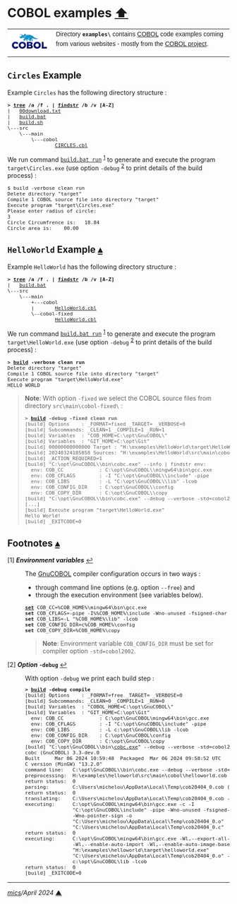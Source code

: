 # <span id="top">COBOL examples</span> <span style="size:30%;"><a href="../README.md">⬆</a></span>

<table style="font-family:Helvetica,Arial;line-height:1.6;">
  <tr>
  <td style="border:0;padding:0 10px 0 0;min-width:100px;"><a href="https://www.mainframestechhelp.com/tutorials/cobol/introduction.htm" rel="external"><img style="border:0;" src="../docs/images/cobol.png" width="100" alt="COBOL project"/></a></td>
  <td style="border:0;padding:0;vertical-align:text-top;">Directory <strong><code>examples\</code></strong> contains <a href="https://www.mainframestechhelp.com/tutorials/cobol/introduction.htm" alt="COBOL">COBOL</a> code examples coming from various websites - mostly from the <a href="https://www.mainframestechhelp.com/tutorials/cobol/introduction.htm" rel="external">COBOL project</a>.
  </td>
  </tr>
</table>

## <span id="circles">`Circles` Example</span>

Example `Circles` has the following directory structure :

<pre style="font-size:80%;">
<b>&gt; <a href="https://learn.microsoft.com/en-us/windows-server/administration/windows-commands/tree" rel="external">tree</a> /a /f . | <a href="https://learn.microsoft.com/en-us/windows-server/administration/windows-commands/findstr" rel="external">findstr</a> /b /v [A-Z]</b>
|   <a href="./Circles/00download.txt">00download.txt</a>
|   <a href="./Circles/build.bat">build.bat</a>
|   <a href="./Circles/build.sh">build.sh</a>
\---src
    \---main
        \---cobol
                <a href="./Circles/src/main/cobol/CIRCLES.cbl">CIRCLES.cbl</a>
</pre>

We run command [`build.bat run`](./Circles/build.bat) <sup id="anchor_01">[1](#footnote_01)</sup> to generate and execute the program `target\Circles.exe` (use option `-debug` <sup id="anchor_02">[2](#footnote_02)</sup> to print details of the build process) :

<pre style="font-size:80%;">
$ build -verbose clean run
Delete directory "target"
Compile 1 COBOL source file into directory "target"
Execute program "target\Circles.exe"
Please enter radius of circle:
3
Circle Circumfrence is:   18.84
Circle area is:    00.00
</pre>

<!--=======================================================================-->

## <span id="helloworld">`HelloWorld` Example</span> [**&#x25B4;**](#top)

Example `HelloWorld` has the following directory structure :

<pre style="font-size:80%;">
<b>&gt; <a href="https://learn.microsoft.com/en-us/windows-server/administration/windows-commands/tree" rel="external">tree</a> /a /f . | <a href="https://learn.microsoft.com/en-us/windows-server/administration/windows-commands/findstr" rel="external">findstr</a> /b /v [A-Z]</b>
|   <a href="./helloworld/build.bat">build.bat</a>
\---src
    \---main
        +---cobol
        |       <a href="./helloworld/src/main/cobol/HelloWorld.cbl">HelloWorld.cbl</a>
        \--cobol-fixed
                <a href="./helloworld/src/main/cobol/HelloWorld.cbl">HelloWorld.cbl</a>
</pre>

<!--
[cobc.exe][cobc_cmd]
-->

We run command [`build.bat run`](./HelloWorld/build.bat) <sup id="anchor_01">[1](#footnote_01)</sup> to generate and execute the program `target\HelloWorld.exe` (use option `-debug` <sup id="anchor_02">[2](#footnote_02)</sup> to print details of the build process) :

<pre style="font-size:80%;">
<b>&gt; <a href="./HelloWorld/build.bat">build</a> -verbose clean run</b>
Delete directory "target"
Compile 1 COBOL source file into directory "target"
Execute program "target\HelloWorld.exe"
HELLO WORLD
</pre>

> **Note**: With option `-fixed` we select the COBOL source files from directory `src\main\cobol-fixed\` :
> <pre style="font-size:80%;">
> <b>&gt; <a href="">build</a> -debug -fixed clean run</b>
> [build] Options    : _FORMAT=fixed _TARGET= _VERBOSE=0
> [build] Subcommands: _CLEAN=1 _COMPILE=1 _RUN=1
> [build] Variables  : "COB_HOME=C:\opt\GnuCOBOL\"
> [build] Variables  : "GIT_HOME=C:\opt\Git"
> [build] 00000000000000 Target : "H:\examples\HelloWorld\target\HelloWorld.exe"
> [build] 20240324185858 Sources: "H:\examples\HelloWorld\src\main\cobol-fixed\*.cbl"
> [build] _ACTION_REQUIRED=1
> [build] "C:\opt\GnuCOBOL\\bin\cobc.exe" --info | findstr env:
>   env: COB_CC            : C:\opt\GnuCOBOL\\mingw64\bin\gcc.exe
>   env: COB_CFLAGS        : -I "C:\opt\GnuCOBOL\\include" -pipe
>   env: COB_LIBS          : -L "C:\opt\GnuCOBOL\\lib" -lcob
>   env: COB_CONFIG_DIR    : C:\opt\GnuCOBOL\\config
>   env: COB_COPY_DIR      : C:\opt\GnuCOBOL\\copy
> [build] "C:\opt\GnuCOBOL\\bin\cobc.exe" --debug --verbose -std=cobol2014 -x -o "H:\examples\HelloWorld\target\HelloWorld.exe"  "H:\examples\HelloWorld\src\main\cobol-fixed\HelloWorld.cbl"
> [...]
> [build] Execute program "target\HelloWorld.exe"
> Hello World!
> [build] _EXITCODE=0
> </pre>

<!--=======================================================================-->

## <span id="footnotes">Footnotes</span> [**&#x25B4;**](#top)

<span id="footnote_01">[1]</span> ***Environment variables*** [↩](#anchor_01)

<dl><dd>
The <a href="https://gnucobol.sourceforge.io/" rel="external">GnuCOBOL</a> compiler configuration occurs in two ways :
<ul>
<li>through command line options (e.g. option <code>--free</code>) and
<li>through the execution environment (see variables below).
</ul>
<pre style="font-size:80%;">
<a href="https://learn.microsoft.com/en-us/windows-server/administration/windows-commands/set_1" rel="external"><b>set</b></a> COB_CC=%COB_HOME%\mingw64\bin\gcc.exe
<b>set</b> COB_CFLAGS=-pipe -I%%COB_HOME%\include -Wno-unused -fsigned-char -Wno-pointer-sign
<b>set</b> COB_LIBS=-L "%COB_HOME%\lib" -lcob
<b>set</b> COB_CONFIG_DIR=c%COB_HOME%\config
<b>set</b> COB_COPY_DIR=%COB_HOME%\copy
</pre>

> **Note**: Environment variable `COB_CONFIG_DIR` must be set for compiler option `-std=cobol2002`.
</dd></dl>

<span id="footnote_02">[2]</span> ***Option* `-debug`** [↩](#anchor_02)

<dl><dd>
With option <code>-debug</code> we print each build step :

<pre style="font-size:80%;">
<b>&gt; <a href="./helloworld/build.bat">build</a> -debug compile</b>
[build] Options    : _FORMAT=free _TARGET= _VERBOSE=0
[build] Subcommands: _CLEAN=0 _COMPILE=1 _RUN=0
[build] Variables  : "COBOL_HOME=C:\opt\GnuCOBOL\"
[build] Variables  : "GIT_HOME=C:\opt\Git"
  env: COB_CC            : C:\opt\GnuCOBOL\mingw64\bin\gcc.exe
  env: COB_CFLAGS        : -I "C:\opt\GnuCOBOL\include" -pipe
  env: COB_LIBS          : -L c:\opt\GnuCOBOL\lib -lcob
  env: COB_CONFIG_DIR    : C:\opt\GnuCOBOL\config
  env: COB_COPY_DIR      : C:\opt\GnuCOBOL\copy
[build] "C:\opt\GnuCOBOL\\bin\<a href="https://gnucobol.sourceforge.io/doc/gnucobol.html" rel="external">cobc.exe</a>" --debug --verbose -std=cobol2002 --free -x -o "H:\examples\helloworld\target\helloworld.exe"  "H:\examples\helloworld\src\main\cobol\helloworld.cob"
cobc (GnuCOBOL) 3.3-dev.0
Built     Mar 06 2024 10:59:48  Packaged  Mar 06 2024 09:58:52 UTC
C version (MinGW) "13.2.0"
command line:   C:\opt\GnuCOBOL\\bin\cobc.exe --debug --verbose -std=cobol2002 --free -x -o H:\examples\helloworld\target\helloworld.exe H:\examples\helloworld\src\main\cobol\helloworld.cob
preprocessing:  H:\examples\helloworld\src\main\cobol\helloworld.cob -> C:\Users\michelou\AppData\Local\Temp\cob20404_0.cob
return status:  0
parsing:        C:\Users\michelou\AppData\Local\Temp\cob20404_0.cob (H:\examples\helloworld\src\main\cobol\helloworld.cob)
return status:  0
translating:    C:\Users\michelou\AppData\Local\Temp\cob20404_0.cob -> C:\Users\michelou\AppData\Local\Temp\cob20404_0.c (H:\examples\helloworld\src\main\cobol\helloworld.cob)
executing:      C:\opt\GnuCOBOL\mingw64\bin\gcc.exe -c -I
                "C:\opt\GnuCOBOL\include" -pipe -Wno-unused -fsigned-char
                -Wno-pointer-sign -o
                "C:\Users\michelou\AppData\Local\Temp\cob20404_0.o"
                "C:\Users\michelou\AppData\Local\Temp\cob20404_0.c"
return status:  0
executing:      C:\opt\GnuCOBOL\mingw64\bin\gcc.exe -Wl,--export-all-symbols
                -Wl,--enable-auto-import -Wl,--enable-auto-image-base -o
                "H:\examples\helloworld\target\helloworld.exe"
                "C:\Users\michelou\AppData\Local\Temp\cob20404_0.o" -L
                c:\opt\GnuCOBOL\lib -lcob
return status:  0
[build] _EXITCODE=0
</pre>
</dd></dl>

***

*[mics](https://lampwww.epfl.ch/~michelou/)/April 2024* [**&#9650;**](#top)
<span id="bottom">&nbsp;</span>

<!-- link refs -->

[cobc_cmd]: https://gnucobol.sourceforge.io/doc/gnucobol.html
